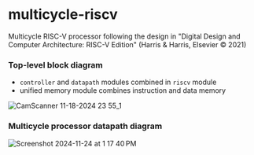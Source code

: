 # multicycle-riscv
Multicycle RISC-V processor following the design in "Digital Design and Computer Architecture: RISC-V Edition" (Harris &amp; Harris, Elsevier © 2021)

### Top-level block diagram
- `controller` and `datapath` modules combined in `riscv` module
- unified memory module combines instruction and data memory

![CamScanner 11-18-2024 23 55_1](https://github.com/user-attachments/assets/af3860e6-3ad3-4bc1-b596-9065b0a00dda)

### Multicycle processor datapath diagram
![Screenshot 2024-11-24 at 1 17 40 PM](https://github.com/user-attachments/assets/1602413c-be08-4590-9a98-ea9467eb295c)
